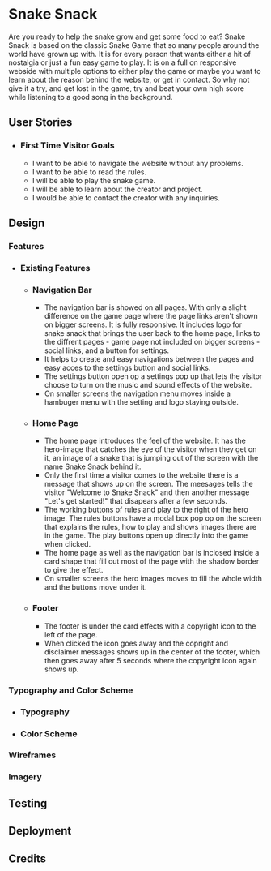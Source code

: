 # Snake Snack

Are you ready to help the snake grow and get some food to eat? 
Snake Snack is based on the classic Snake Game that so many people around the world have grown up with.
It is for every person that wants either a hit of nostalgia or just a fun easy game to play. It is on a full on responsive webside with multiple options to either play the game or maybe you want to learn about the reason behind the website, or get in contact. So why not give it a try, and get lost in the game, try and beat your own high score while listening to a good song in the background.

## __User Stories__

- ### First Time Visitor Goals

    - I want to be able to navigate the website without any problems.
    - I want to be able to read the rules.
    - I will be able to play the snake game.
    - I will be able to learn about the creator and project.
    - I would be able to contact the creator with any inquiries.

## __Design__

### __Features__

- ### Existing Features

  - ### Navigation Bar
    - The navigation bar is showed on all pages. With only a slight difference on the game page where the page links aren't shown on bigger screens. It is fully responsive. It includes logo for snake snack that brings the user back to the home page, links to the diffrent pages - game page not included on bigger screens - social links, and a button for settings. 
    - It helps to create and easy navigations between the pages and easy acces to the settings button and social links.
    - The settings button open op a settings pop up that lets the visitor choose to turn on the music and sound effects of the website.
    - On smaller screens the navigation menu moves inside a hambuger menu with the setting and logo staying outside.

  - ### Home Page
    - The home page introduces the feel of the website. It has the hero-image that catches the eye of the visitor when they get on it, an image of a snake that is jumping out of the screen with the name Snake Snack behind it. 
    - Only the first time a visitor comes to the website there is a message that shows up on the screen. The meesages tells the visitor "Welcome to Snake Snack" and then another message "Let's get started!" that disapears after a few seconds. 
    - The working buttons of rules and play to the right of the hero image. The rules buttons have a modal box pop op on the screen that explains the rules, how to play and shows images there are in the game. The play buttons open up directly into the game when clicked. 
    - The home page as well as the navigation bar is inclosed inside a card shape that fill out most of the page with the shadow border to give the effect.
    - On smaller screens the hero images moves to fill the whole width and the buttons move under it.

  - ### Footer
    - The footer is under the card effects with a copyright icon to the left of the page. 
    - When clicked the icon goes away and the copright and disclaimer messages shows up in the center of the footer, which then goes away after 5 seconds where the copyright icon again shows up.

### __Typography and Color Scheme__

- ### Typography

- ### Color Scheme

### __Wireframes__

### __Imagery__

## __Testing__

## __Deployment__

## __Credits__